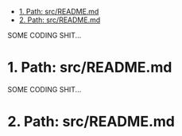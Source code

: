 - [1. Path: src/README.md](#1-path-srcreadmemd)
- [2. Path: src/README.md](#2-path-srcreadmemd)


SOME CODING SHIT...

# 1. Path: src/README.md

SOME CODING SHIT...

# 2. Path: src/README.md

